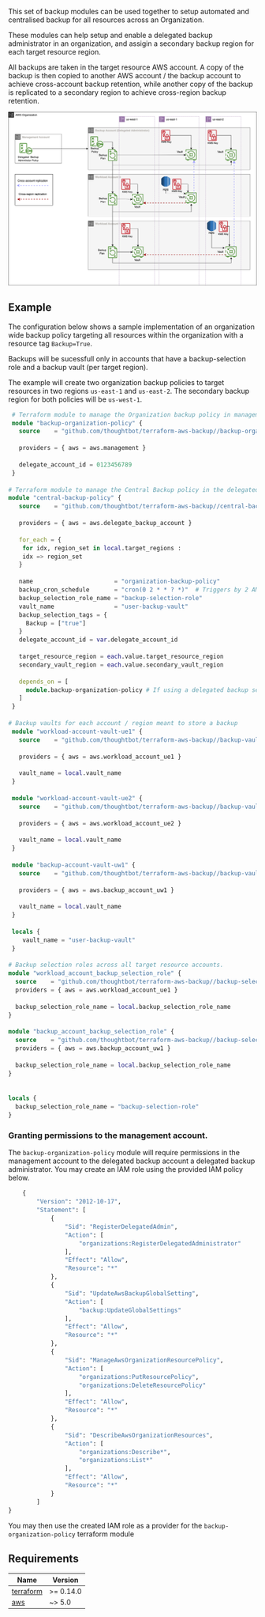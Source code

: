 This set of backup modules can be used together to setup automated and centralised backup for all resources across an Organization.

These modules can help setup and enable a delegated backup administrator in an organization, and assigin a secondary backup region for each target resource region. 

All backups are taken in the target resource AWS account. A copy of the backup is then copied to another AWS account / the backup account to achieve cross-account backup retention, while another copy of the backup is replicated to a secondary region to achieve cross-region backup retention.

![Diagram](./flightdeck-aws-backup.drawio.png)

## Example

The configuration below shows a sample implementation of an organization wide backup policy targeting all resources within the organization with a resource tag `Backup=True`. 

Backups will be sucessfull only in accounts that have a backup-selection role and a backup vault (per target region).

The example will create two organization backup policies to target resources in two regions `us-east-1` and `us-east-2`. The secondary backup region for both policies will be `us-west-1`.


```terraform
 # Terraform module to manage the Organization backup policy in management account
 module "backup-organization-policy" {
   source    = "github.com/thoughtbot/terraform-aws-backup//backup-organization-policy?ref=VERSION"

   providers = { aws = aws.management }

   delegate_account_id = 0123456789
 }

# Terraform module to manage the Central Backup policy in the delegated backup account
module "central-backup-policy" {
   source    = "github.com/thoughtbot/terraform-aws-backup//central-backup-policy?ref=VERSION"

   providers = { aws = aws.delegate_backup_account }

   for_each = {
    for idx, region_set in local.target_regions :
    idx => region_set
   }

   name                       = "organization-backup-policy"
   backup_cron_schedule       = "cron(0 2 * * ? *)"  # Triggers by 2 AM daily (UTC)
   backup_selection_role_name = "backup-selection-role"
   vault_name                 = "user-backup-vault"
   backup_selection_tags = {
     Backup = ["true"]
   }
   delegate_account_id = var.delegate_account_id

   target_resource_region = each.value.target_resource_region
   secondary_vault_region = each.value.secondary_vault_region

   depends_on = [
     module.backup-organization-policy # If using a delegated backup setup
   ]
 }

# Backup vaults for each account / region meant to store a backup
 module "workload-account-vault-ue1" {
   source    = "github.com/thoughtbot/terraform-aws-backup//backup-vault?ref=VERSION"

   providers = { aws = aws.workload_account_ue1 }

   vault_name = local.vault_name
 }

 module "workload-account-vault-ue2" {
   source    = "github.com/thoughtbot/terraform-aws-backup//backup-vault?ref=VERSION"

   providers = { aws = aws.workload_account_ue2 }

   vault_name = local.vault_name
 }

 module "backup-account-vault-uw1" {
   source    = "github.com/thoughtbot/terraform-aws-backup//backup-vault?ref=VERSION"

   providers = { aws = aws.backup_account_uw1 }

   vault_name = local.vault_name
 }

 locals {
    vault_name = "user-backup-vault"
 }

# Backup selection roles across all target resource accounts.
module "workload_account_backup_selection_role" {
  source    = "github.com/thoughtbot/terraform-aws-backup//backup-selection-role?ref=VERSION"
  providers = { aws = aws.workload_account_ue1 }

  backup_selection_role_name = local.backup_selection_role_name
}

module "backup_account_backup_selection_role" {
  source    = "github.com/thoughtbot/terraform-aws-backup//backup-selection-role?ref=VERSION"
  providers = { aws = aws.backup_account_uw1 }

  backup_selection_role_name = local.backup_selection_role_name
}


locals {
  backup_selection_role_name = "backup-selection-role"
}
```

### Granting permissions to the management account.

The `backup-organization-policy` module will require permissions in the management account to the delegated backup account a delegated backup administrator. You may create an IAM role using the provided IAM policy below.

```terraform
    {
        "Version": "2012-10-17",
        "Statement": [
            {
                "Sid": "RegisterDelegatedAdmin",
                "Action": [
                    "organizations:RegisterDelegatedAdministrator"
                ],
                "Effect": "Allow",
                "Resource": "*"
            },
            {
                "Sid": "UpdateAwsBackupGlobalSetting",
                "Action": [
                    "backup:UpdateGlobalSettings"
                ],
                "Effect": "Allow",
                "Resource": "*"
            },
            {
                "Sid": "ManageAwsOrganizationResourcePolicy",
                "Action": [
                    "organizations:PutResourcePolicy",
                    "organizations:DeleteResourcePolicy"
                ],
                "Effect": "Allow",
                "Resource": "*"
            },
            {
                "Sid": "DescribeAwsOrganizationResources",
                "Action": [
                    "organizations:Describe*",
                    "organizations:List*"
                ],
                "Effect": "Allow",
                "Resource": "*"
            }
        ]
}
```

You may then use the created IAM role as a provider for the `backup-organization-policy`  terraform module 

<!-- BEGIN_TF_DOCS -->
## Requirements

| Name | Version |
|------|---------|
| <a name="requirement_terraform"></a> [terraform](#requirement\_terraform) | >= 0.14.0 |
| <a name="requirement_aws"></a> [aws](#requirement\_aws) | ~> 5.0 |
<!-- END_TF_DOCS -->